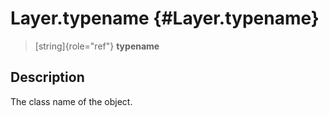 Layer.typename {#Layer.typename}
==============

> [string]{role="ref"} **typename**

Description
-----------

The class name of the object.
